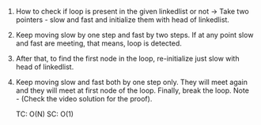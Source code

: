 1) How to check if loop is present in the given linkedlist or not ->
Take two pointers - slow and fast and initialize them with head of linkedlist.
2) Keep moving slow by one step and fast by two steps.
If at any point slow and fast are meeting, that means, loop is detected.
3) After that, to find the first node in the loop, re-initialize just slow with head of linkedlist.
4) Keep moving slow and fast both by one step only. They will meet again and they will meet at first node of the loop.
Finally, break the loop.
Note - (Check the video solution for the proof).


    TC: O(N)
    SC: O(1)